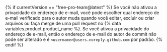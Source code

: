 {% if currentVersion == "free-pro-team@latest" %}
Se você não ativou a privacidade do endereço de e-mail, você pode escolher qual endereço de e-mail verificado para o autor muda quando você editar, excluir ou criar arquivos ou faça merge de uma pull request no {% data variables.product.product_name %}. Se você ativou a privacidade do endereço de e-mail, então o endereço de e-mail do autor de commit não pode ser alterado e é `<username>@users.noreply.github.com` por padrão.
{% endif %}
